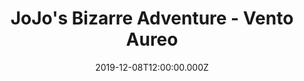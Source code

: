 ---
title: "JoJo's Bizarre Adventure - Vento Aureo"
image: /uploads/jojo-part5.webp
date: 2019-12-08T12:00:00.000Z
tags:
  - anime
  - tv
---